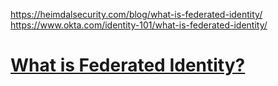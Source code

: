 https://heimdalsecurity.com/blog/what-is-federated-identity/
https://www.okta.com/identity-101/what-is-federated-identity/
# [What is Federated Identity?](https://learning.oreilly.com/library/view/federated-identity-primer/9780124071896/)




